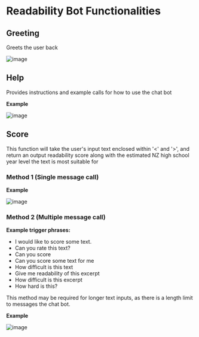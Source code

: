 # Readability Bot Functionalities

## Greeting

Greets the user back

![image](https://user-images.githubusercontent.com/65014987/138965904-cd5daa95-4512-4b03-85ab-898a35971971.png)


## Help

Provides instructions and example calls for how to use the chat bot

**Example**

![image](https://user-images.githubusercontent.com/65014987/138964838-e878f123-bcc7-440e-8db7-cfc9b5e66550.png)

## Score

This function will take the user's input text enclosed within '<' and '>', and return an output readability score along with the estimated NZ high school year level the text is most suitable for

### Method 1  (Single message call)

**Example**

![image](https://user-images.githubusercontent.com/65014987/138965017-e258658c-2b8e-483e-a35c-df40c96b8420.png)

### Method 2 (Multiple message call)

**Example trigger phrases:**

* I would like to score some text.
* Can you rate this text?
* Can you score
* Can you score some text for me
* How difficult is this text
* Give me readability of this excerpt
* How difficult is this excerpt
* How hard is this?

This method may be required for longer text inputs, as there is a length limit to messages the chat bot.

**Example**

![image](https://user-images.githubusercontent.com/65014987/138965360-3c7df950-210d-48c0-a06d-1b6021fc1df3.png)